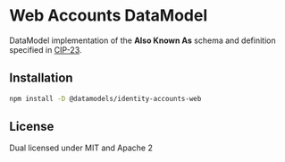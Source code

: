 # Web Accounts DataModel

DataModel implementation of the **Also Known As** schema and definition specified in [CIP-23](https://github.com/ceramicnetwork/CIP/blob/main/CIPs/CIP-23/CIP-23.md).

## Installation

```sh
npm install -D @datamodels/identity-accounts-web
```

## License

Dual licensed under MIT and Apache 2
